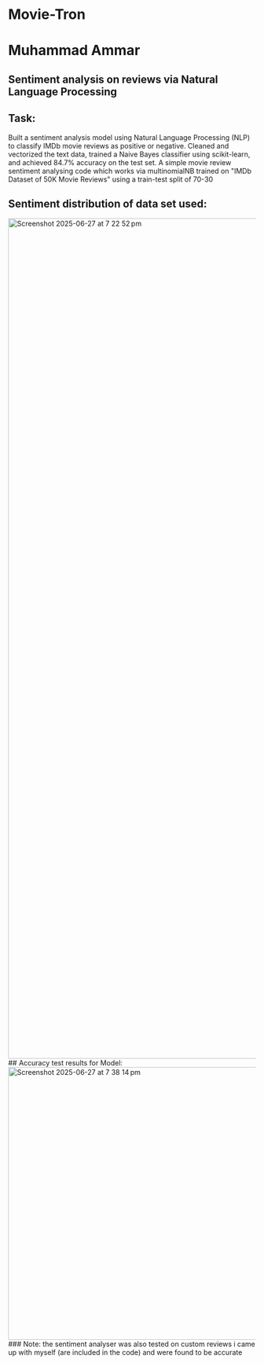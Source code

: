 # Movie-Tron
# Muhammad Ammar
## Sentiment analysis on reviews via Natural Language Processing
## Task: 
Built a sentiment analysis model using Natural Language Processing (NLP) to classify IMDb movie reviews as positive or negative. Cleaned and vectorized the text data, trained a Naive Bayes classifier using scikit-learn, and achieved 84.7% accuracy on the test set.
A simple movie review sentiment analysing code which works via multinomialNB trained on "IMDb Dataset of 50K Movie Reviews" using a train-test split of 70-30



## Sentiment distribution of data set used:
<img width="1710" alt="Screenshot 2025-06-27 at 7 22 52 pm" src="https://github.com/user-attachments/assets/a9993efe-0847-426c-b983-84009c613896" />
## Accuracy test results for Model:
<img width="555" alt="Screenshot 2025-06-27 at 7 38 14 pm" src="https://github.com/user-attachments/assets/0931c298-3344-4ee8-bc2e-fe73971e8a2c" />
### Note: the sentiment analyser was also tested on custom reviews i came up with myself (are included in the code) and were found to be accurate
